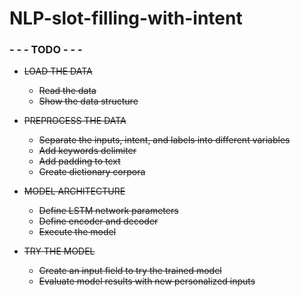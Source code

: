 # NLP-slot-filling-with-intent

### - - - TODO  - - -
- ~~LOAD THE DATA~~
   - ~~Read the data~~
   - ~~Show the data structure~~

- ~~PREPROCESS THE DATA~~
   - ~~Separate the inputs, intent, and labels into different variables~~
   - ~~Add keywords delimiter~~
   - ~~Add padding to text~~
   - ~~Create dictionary corpora~~

- ~~MODEL ARCHITECTURE~~
   - ~~Define LSTM network parameters~~
   - ~~Define encoder and decoder~~
   - ~~Execute the model~~

- ~~TRY THE MODEL~~
   - ~~Create an input field to try the trained model~~
   - ~~Evaluate model results with new personalized inputs~~